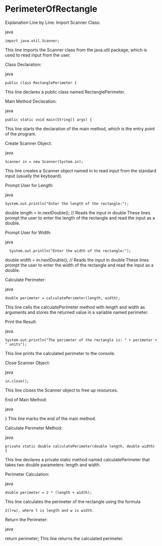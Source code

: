 # PerimeterOfRectangle

Explanation Line by Line:
Import Scanner Class:

java

    import java.util.Scanner;
This line imports the Scanner class from the java.util package, which is used to read input from the user.

Class Declaration:

java

    public class RectanglePerimeter {
This line declares a public class named RectanglePerimeter.

Main Method Declaration:

java

    public static void main(String[] args) {
This line starts the declaration of the main method, which is the entry point of the program.

Create Scanner Object:

java

    Scanner in = new Scanner(System.in);
This line creates a Scanner object named in to read input from the standard input (usually the keyboard).

Prompt User for Length:

java

    System.out.println("Enter the length of the rectangle:");
double length = in.nextDouble(); // Reads the input in double
These lines prompt the user to enter the length of the rectangle and read the input as a double.

Prompt User for Width:

java

      System.out.println("Enter the width of the rectangle:");
double width = in.nextDouble(); // Reads the input in double
These lines prompt the user to enter the width of the rectangle and read the input as a double.

Calculate Perimeter:

java

    double perimeter = calculatePerimeter(length, width);
This line calls the calculatePerimeter method with length and width as arguments and stores the returned value in a variable named perimeter.

Print the Result:

java

    System.out.println("The perimeter of the rectangle is: " + perimeter + " units");
This line prints the calculated perimeter to the console.

Close Scanner Object:

java

    in.close();
This line closes the Scanner object to free up resources.

End of Main Method:

java

}
This line marks the end of the main method.

Calculate Perimeter Method:

java

    private static double calculatePerimeter(double length, double width) {
This line declares a private static method named calculatePerimeter that takes two double parameters: length and width.

Perimeter Calculation:

java

    double perimeter = 2 * (length + width);
This line calculates the perimeter of the rectangle using the formula 

    2(l+w), where l is length and w is width.

Return the Perimeter:

java

return perimeter;
This line returns the calculated perimeter.
